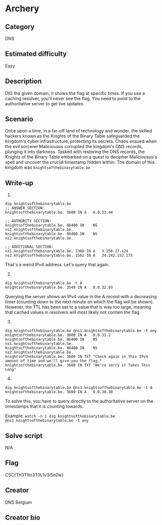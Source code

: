 # Archery

## Category
DNS

## Estimated difficulty
Easy

## Description
DIG the given domain, it shows the flag at specific times.
If you use a caching resolver, you'll never see the flag.
You need to point to the authoritative server to get live updates.

## Scenario
Once upon a time, in a far-off land of technology and wonder, the skilled hackers known as 
the Knights of the Binary Table safeguarded the kingdom's cyber infrastructure, protecting its secrets. 
Chaos ensued when the evil sorcerer Maliciousus corrupted the kingdom's DNS records, plunging it into darkness. 
Tasked with restoring the DNS records, the Knights of the Binary Table embarked on a quest to decipher 
Maliciousus's spell and uncover the crucial timestamp hidden within.
The domain of this kingdom was <code>knightsofthebinarytable.be</code>

## Write-up
1. 
```
dig knightsofthebinarytable.be 
;; ANSWER SECTION:
knightsofthebinarytable.be. 3600 IN	A	0.0.33.44

;; AUTHORITY SECTION:
knightsofthebinarytable.be. 86400 IN	NS	ns1.knightsofthebinarytable.be.
knightsofthebinarytable.be. 86400 IN	NS	ns2.knightsofthebinarytable.be.

;; ADDITIONAL SECTION:
ns1.knightsofthebinarytable.be.	1368 IN	A	3.250.27.124
ns2.knightsofthebinarytable.be.	1562 IN	A	34.242.152.175

```

That's a weird IPv4 address. Let's query that again.

2. 
```
dig knightsofthebinarytable.be -t A
knightsofthebinarytable.be. 3549 IN	A	0.0.32.93
```

Querying the server shows an IPv4 value in the A record with a decreasing timer (counting down to the next minute on which the flag will be shown). However, the TTL has been set to a value that is way too large, meaning that cached values in resolvers will most likely not contain the flag.

3. 
```
dig knightsofthebinarytable.be @ns1.knightsofthebinarytable.be -t any
knightsofthebinarytable.be. 3600 IN	A	0.0.31.2
knightsofthebinarytable.be. 86400 IN	NS	ns1.knightsofthebinarytable.be.
knightsofthebinarytable.be. 86400 IN	NS	ns2.knightsofthebinarytable.be.
knightsofthebinarytable.be. 3600 IN	TXT	"Check again in this IPv4 amount of time and we'll give you the flag."
knightsofthebinarytable.be. 3600 IN	TXT	"We're sorry it Takes This Long"
```

4. 
```
dig knightsofthebinarytable.be @ns1.knightsofthebinarytable.be -t A
knightsofthebinarytable.be. 3600 IN	A	0.0.30.30
```

To solve this, you have to query directly to the authoritative server on the timestamps that it is counting towards.

Example: `watch -n 1 dig knightsofthebinarytable.be @ns1.knightsofthebinarytable.be -t any`

## Solve script
N/A

## Flag
CSC{Th3T1m3T0L1v3i5n0w}

## Creator
DNS Belgium

## Creator bio

